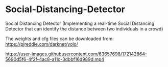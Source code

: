 # Social-Distancing-Detector
Social Distancing Detector (Implementing a real-time Social Distancing Detector that can identify the distance between two individuals in a crowd)

The weights and cfg files can be downloaded from:
https://pjreddie.com/darknet/yolo/


https://user-images.githubusercontent.com/63657698/172142864-5690d5f6-4f2f-4ac8-a11c-3dbbf16d989d.mp4

